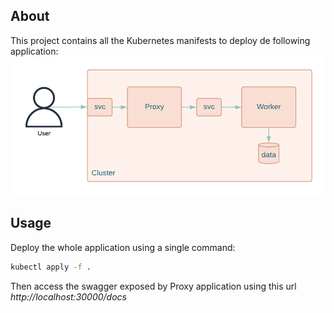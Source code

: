 ## About
This project contains all the Kubernetes manifests to deploy de following application:
![App schema](app_schema.png "App schema")

## Usage
Deploy the whole application using a single command:
```sh
kubectl apply -f .
```
Then access the swagger exposed by Proxy application using this url _http://localhost:30000/docs_